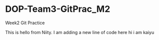 # DOP-Team3-GitPrac_M2

Week2 Git Practice

This is hello from Niity. I am adding a new line of code here
hi i am kaiyu
